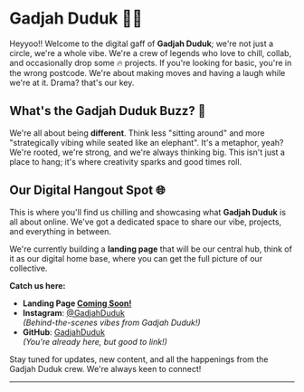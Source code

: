 # Gadjah Duduk 🐘✨

Heyyoo!! Welcome to the digital gaff of **Gadjah Duduk**; we're not just a circle, we're a whole vibe. We're a crew of legends who love to chill, collab, and occasionally drop some 🔥 projects. If you're looking for basic, you're in the wrong postcode. We're about making moves and having a laugh while we're at it. Drama? that's our key.

## What's the Gadjah Duduk Buzz? 🤯

We're all about being **different**. Think less "sitting around" and more "strategically vibing while seated like an elephant". It's a metaphor, yeah? We're rooted, we're strong, and we're always thinking big. This isn't just a place to hang; it's where creativity sparks and good times roll.

## Our Digital Hangout Spot 🌐

This is where you'll find us chilling and showcasing what **Gadjah Duduk** is all about online. We've got a dedicated space to share our vibe, projects, and everything in between.

We're currently building a **landing page** that will be our central hub, think of it as our digital home base, where you can get the full picture of our collective.

**Catch us here:**

  * **Landing Page [Coming Soon\!](https://www.gadjahduduk.life)**
  * **Instagram**: [@GadjahDuduk](https://www.instagram.com/gadjahduduk.life) <br> *(Behind-the-scenes vibes from Gadjah Duduk\!)*
  * **GitHub**: [GadjahDuduk](https://github.com/gadjahduduk) <br> *(You're already here, but good to link\!)*

Stay tuned for updates, new content, and all the happenings from the Gadjah Duduk crew. We're always keen to connect\!

-----
